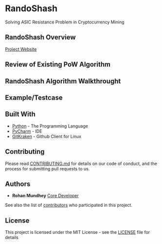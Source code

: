 
# RandoShash

Solving ASIC Resistance Problem in Cryptocurrency Mining


## RandoShash Overview
[Project Website](https://mundhey.github.io/Blockchain-ASIC-Resistance/)


## Review of Existing PoW Algorithm



## RandoShash Algorithm Walkthrought



## Example/Testcase



## Built With

* [Python](https://www.python.org/) - The Programming Language
* [PyCharm](https://www.jetbrains.com/pycharm/) - IDE
* [GitKraken](https://www.gitkraken.com/) - Github Client for Linux

## Contributing

Please read [CONTRIBUTING.md](https://gist.github.com/PurpleBooth/b24679402957c63ec426) for details on our code of conduct, and the process for submitting pull requests to us.

## Authors

* **Rohan Mundhey** [Core Developer](https://github.com/Mundhey)

See also the list of [contributors](https://github.com/your/project/contributors) who participated in this project.

## License

This project is licensed under the MIT License - see the [LICENSE](LICENSE) file for details



 
